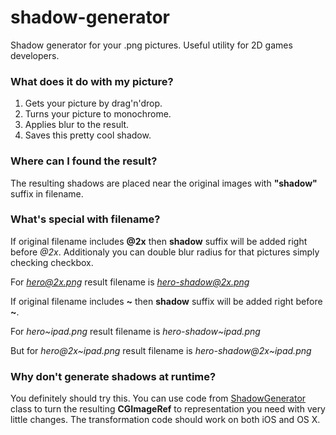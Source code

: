shadow-generator
================

Shadow generator for your .png pictures. Useful utility for 2D games developers.

### What does it do with my picture?

1. Gets your picture by drag'n'drop.
2. Turns your picture to monochrome.
3. Applies blur to the result.
4. Saves this pretty cool shadow.

### Where can I found the result?

The resulting shadows are placed near the original images with **"shadow"** suffix in filename.

### What's special with filename?

If original filename includes **@2x** then **shadow** suffix will be added right before *@2x*.
Additionaly you can double blur radius for that pictures simply checking checkbox.

For *hero@2x.png* result filename is *hero-shadow@2x.png*


If original filename includes **~** then **shadow** suffix will be added right before **~**.

For *hero~ipad.png* result filename is *hero-shadow~ipad.png*

But for *hero@2x~ipad.png* result filename is *hero-shadow@2x~ipad.png*

### Why don't generate shadows at runtime?

You definitely should try this. You can use code from [ShadowGenerator](https://github.com/win2l/shadow-generator/blob/master/ShadowGenerator/ShadowGenerator.m) class to turn the resulting **CGImageRef** to representation you need with very little changes. The transformation code should work on both iOS and OS X. 
